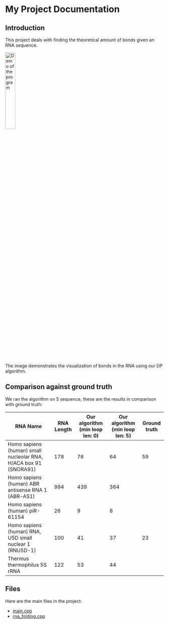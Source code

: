# My Project Documentation

## Introduction

This project deals with finding the theoretical amount of bonds given an RNA sequence.

<img src="demo.png" alt="Demo of the program" style="width:25%;">

The image demonstrates the visualization of bonds in the RNA using our DP algorithm.

## Comparison against ground truth

We ran the algorithm on 5 sequence, these are the results in comparison with ground truth:

| RNA Name                                                         | RNA Length | Our algorithm (min loop len: 0) | Our algorithm (min loop len: 5) | Ground truth |
|------------------------------------------------------------------|------------|---------------------------------|---------------------------------|--------------|
| Homo sapiens (human) small nucleolar RNA, H/ACA box 91 (SNORA91) | 178        | 76                              | 64                              | 59           |
| Homo sapiens (human) ABR antisense RNA 1 (ABR-AS1)               | 994        | 439                             | 364                             |              |
| Homo sapiens (human) piR-61154                                   | 26         | 9                               | 8                               |              |
| Homo sapiens (human) RNA, U5D small nuclear 1 (RNU5D-1)          | 100        | 41                              | 37                              | 23           |
| Thermus thermophilus 5S rRNA                                     | 122        | 53                              | 44                              |              |

## Files

Here are the main files in the project:

- [main.cpp](main_8cpp.html)
- [rna_folding.cpp](rna__folding_8hh.html)